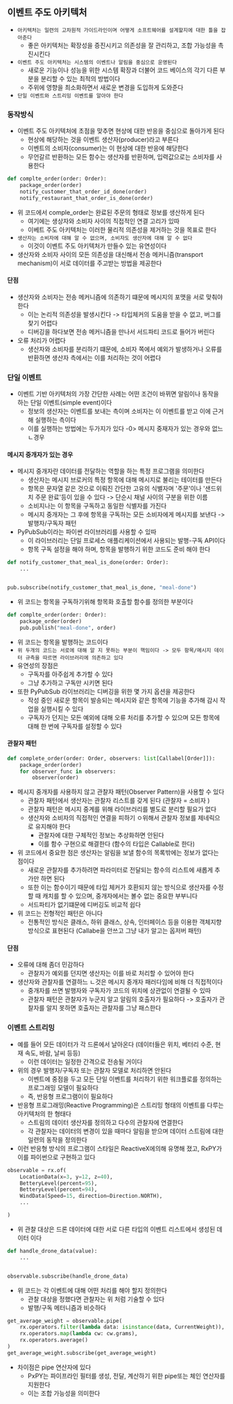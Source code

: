 ## 이벤트 주도 아키텍처

- `아키텍처는 일련의 고차원적 가이드라인이며 어떻게 소프트웨어를 설계할지에 대한 틀을 잡아준다`
    - 좋은 아키텍처는 확장성을 증진시키고 의존성을 잘 관리하고, 조합 가능성을 촉진시킨다
- `이벤트 주도 아키텍처는 시스템의 이벤트나 알림을 중심으로 운영된다`
    - 새로운 기능이나 성능을 위한 시스템 확장과 더불어 코드 베이스의 각기 다른 부분을 분리할 수 있는 최적의 방법이다
    - 주위에 영향을 최소화하면서 새로운 변경을 도입하게 도와준다
- `단일 이벤트와 스트리밍 이벤트를 알아야 한다`

### 동작방식

- 이벤트 주도 아키텍처에 초점을 맞추면 현상에 대한 반응을 중심으로 돌아가게 된다
    - 현상에 해당하는 것을 이벤트 생산자(producer)라고 부른다
    - 이벤트의 소비자(consumer)는 이 현상에 대한 반응에 해당한다
    - 무언갈르 반환하는 모든 함수는 생산자를 반환하며, 입력값으로는 소비자를 사용한다

```python
def complte_order(order: Order):
    package_order(order)
    notify_customer_that_order_id_done(order)
    notify_restaurant_that_order_is_done(order)
```

- 위 코드에서 comple_order는 완료된 주문의 형태로 정보를 생산하게 된다
    - 여기에는 생상자와 소비자 사이의 직접적인 연결 고리가 있따
    - 이베트 주도 아키텍처는 이러한 물리적 의존성을 제거하는 것을 목표로 한다
- `생산자는 소비자에 대해 알 수 없으며, 소비자도 생산자에 대해 알 수 없다`
    - 이것이 이벤트 주도 아키텍처가 만들수 있는 유연성이다
- 생산자와 소비자 사이의 모든 의존성을 대신해서 전송 메커니즘(transport mechanism)이 서로 데이터를 주고받는 방법을 제공한다

#### 단점

- 생산자와 소비자는 전송 메커니즘에 의존하기 떄문에 메시지의 포맷을 서로 맞춰야 한다
    - 이는 논리적 의존성을 발생시킨다 -> 타입체커의 도움을 받을 수 없고, 버그를 찾기 어렵다
    - 디버깅을 하다보면 전송 메커니즘을 만나서 서드파티 코드로 들어가 버린다
- 오류 처리가 어렵다
    - 생산자와 소비자를 분리하기 떄문에, 소비자 쪽에서 예외가 발생하거나 오류를 반환하면 생산자 측에서는 이를 처리하는 것이 어렵다

### 단일 이벤트

- 이벤트 기반 아키텍처의 가장 간단한 사례는 어떤 조건이 바뀌면 알림이나 동작을 하는 단일 이벤트(simple event)이다
    - 정보의 생산자는 이벤트를 보내는 측이며 소비자는 이 이벤트를 받고 이에 근거해 실행하는 측이다
    - 이를 실행하는 방법에는 두가지가 있다 -0> 메시지 중재자가 있는 경우와 없느 ㄴ경우

#### 메시지 중개자가 있는 경우

- 메시지 중개자란 데이터를 전달하는 역할을 하는 특정 프로그램을 의미한다
    - 생산자는 메시지 브로커의 특정 항목에 대해 메시지로 불리는 테이터를 만든다
    - 항목은 문자열 같은 것으로 이뤄진 간단한 고유의 식별자며 '주문'이나 '샌드위치 주문 완료'등이 있을 수 있다 -> 단순시 채널 사이의 구분을 위한 이름
    - 소비지나는 이 항목을 구독하고 동일한 식별자를 가진다
    - 메시지 중개자는 그 후에 항목을 구독하는 모든 소비자에게 메시지를 보낸다 -> 발행자/구독자 패턴
- PyPubSub이라는 파이썬 라이브러리를 사용할 수 있따
    - 이 라이브러리는 단일 프로세스 애플리케이션에서 사용되는 발행-구독 API이다
    - 항목 구독 설정을 해야 하며, 항목을 발행하기 위한 코드도 준비 해야 한다

```python
def notify_customer_that_meal_is_done(order: Order):
    ...


pub.subscribe(notify_customer_that_meal_is_done, "meal-done")
```

- 위 코드는 항목을 구독하기위해 항목화 호출할 함수를 정의한 부분이다

```python
def complte_order(order: Order):
    package_order(order)
    pub.publish("meal-done", order)
```

- 위 코드는 항목을 발행하는 코드이다
- `위 두개의 코드는 서로에 대해 알 지 못하는 부분이 핵임이다 -> 모두 항목/메시지 데이터 규측을 따르면 라이브러리에 의존하고 있다`
- 유연성의 장점은
    - 구독자를 아주쉽게 추가할 수 있다
    - 그냥 추가하고 구독만 시키면 된다
- 또한 PyPubSub 라이브러리는 디버깅을 위한 몇 가지 옵션을 제공한다
    - 작성 중인 새로운 항목이 발송되는 메시지와 같은 항목에 기능을 추가해 감시 작업을 실행시킬 수 있다
    - 구독자가 던지는 모든 예외에 대해 오류 처리를 추가할 수 있으며 모든 항목에 대해 한 번에 구독자를 설정할 수 있다

#### 관찰자 패턴

```python
def complete_order(order: Order, observers: list[Callabel[Order]]):
    package_order(order)
    for observer_func in observers:
        observer(order)
```

- 메시지 중개자를 사용하지 않고 관찰자 패턴(Observer Pattern)을 사용할 수 있다
    - 관찰자 패턴에서 생산자는 관찰자 리스트를 갖게 된다 (관찰자 = 소비자 )
    - 관찰자 패턴은 메시지 중계를 위해 라이브러리를 별도로 분리할 필요가 없다
    - 생산자와 소비자의 직접적인 연결을 피하기 ㅇ위해서 관찰자 정보를 제네릭으로 유지해야 한다
        - 관찰자에 대한 구체적인 정보는 추상화하면 안된다
        - 이를 함수 구현으로 해결한다 (함수의 타입은 Callable로 한다)
- 위 코드에서 중요한 점은 생산자는 알림을 보낼 함수의 목록밖에는 정보가 없다는 점이다
    - 새로운 관찰자를 추가하려면 파라미터로 전달되는 함수의 리스트에 새롭게 추가만 하면 된다
    - 또한 이는 함수이기 때문에 타입 체커가 호환되지 않는 방식으로 생산자를 수정할 때 캐치를 할 수 있으며, 중개자에서는 볼수 없는 중요한 부부니다
    - 서드파티가 없기떄문에 디버깅도 비교적 쉽다
- 위 코드는 전형적인 패턴은 아니다
    - 전통적인 방식은 클래스, 하위 클래스, 상속, 인터페이스 등을 이용한 객체지향 방식으로 표현된다 (Callabe을 안쓰고 그냥 내가 알고는 옵저버 패턴)

#### 단점

- 오류에 대해 좀더 민감하다
    - 관찰자가 예외를 던지면 생산자는 이를 바로 처리할 수 있어야 한다
- 생산자와 관찰자를 연결하느 ㄴ것은 메시지 중개자 패러다임에 비해 더 직접적이다
    - 중개자를 쓰면 발행자와 구독자가 코드의 위치에 상관없이 연결될 수 있따
    - 관찰자 패턴은 관찰자가 누군지 알고 알림의 호출자가 필요하다 -> 호출자가 관찰자를 알지 못하면 호출자는 관찰자를 그냥 패스한다

### 이벤트 스트리밍

- 예를 들어 모든 데이터가 각 드론에서 날아온다 (데이터들은 위치, 베터리 수준, 현재 속도, 바람, 날씨 등등)
    - 이런 데이터는 일정한 간격으로 전송될 거이다
- 위의 경우 발행자/구독자 또는 관찰자 모델로 처리하면 안된다
    - 이벤트에 중점을 두고 모든 단일 이벤트를 처리하기 위한 워크플로를 정의하는 프로그래밍 모델이 필요하다
    - 즉, 반응형 프로그램이이 필요하다
- 반응형 프로그래밍(Reactive Programming)은 스트리밍 형태의 이벤트를 다루는 아키텍처의 한 형태다
    - 스트림의 데이터 생산자를 정의하고 다수의 관찰자에 연결한다
    - 각 관찰자는 데이터의 변경이 있을 때마다 알림을 받으며 데이터 스트림에 대한 일련의 동작을 정의한다
- 이런 반응형 방식의 프로그램이 스타일은 ReactiveX에의해 유명해 졌고, RxPY가 이를 파이썬으로 구현하고 있다

```python
observable = rx.of(
    LocationData(x=3, y=12, z=40),
    BetteryLevel(percent=95),
    BetteryLevel(percent=94),
    WindData(Speed=15, direction=Direction.NORTH),
    ...

)
```

- 위 관찰 대상은 드론 데이터에 대한 서로 다른 타입의 이벤트 리스트에서 생성된 데이터 이다

```python
def handle_drone_data(value):
    ...


observable.subscribe(handle_drone_data)
```

- 위 코드는 각 이벤트에 대해 어떤 처리를 해야 할지 정의한다
    - 관찰 대상을 정했다면 관찰자는 위 처럼 기술할 수 있다
    - 발행/구독 메터니즘과 비슷하다

```python
get_average_weight = observable.pipe(
    rx.operators.filter(lambda data: isinstance(data, CurrentWeight)),
    rx.operators.map(lambda cw: cw.grams),
    rx.operators.average()
)
get_average_weight.subscribe(get_average_weight)
```

- 차이점은 pipe 연산자에 있다
    - PxPY는 파이프라인 필터를 생성, 전달, 계산하기 위한 pipe또는 체인 연산자를 지원한다
    - 이는 조합 가능성을 의미한다